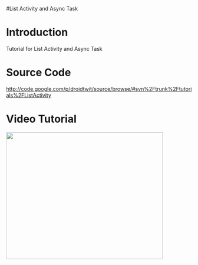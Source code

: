 #List Activity and Async Task
# Introduction #

Tutorial for List Activity and Async Task


# Source Code #

http://code.google.com/p/droidtwit/source/browse/#svn%2Ftrunk%2Ftutorials%2FListActivity

# Video Tutorial #

<a href='http://www.youtube.com/watch?feature=player_embedded&v=qNk4hJfHEV0' target='_blank'><img src='http://img.youtube.com/vi/qNk4hJfHEV0/0.jpg' width='425' height=344 /></a>